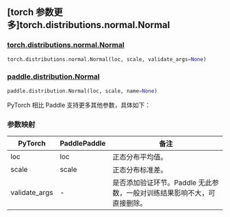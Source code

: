 ## [torch 参数更多]torch.distributions.normal.Normal

### [torch.distributions.normal.Normal](https://pytorch.org/docs/stable/distributions.html#torch.distributions.normal.Normal)

```python
torch.distributions.normal.Normal(loc, scale, validate_args=None)
```

### [paddle.distribution.Normal](https://www.paddlepaddle.org.cn/documentation/docs/zh/develop/api/paddle/distribution/Normal_cn.html)

```python
paddle.distribution.Normal(loc, scale, name=None)
```

PyTorch 相比 Paddle 支持更多其他参数，具体如下：

### 参数映射

| PyTorch       | PaddlePaddle | 备注                                          |
| ------------- | ------------ | --------------------------------------------- |
| loc           | loc          | 正态分布平均值。                              |
| scale         | scale        | 正态分布标准差。                              |
| validate_args | -            | 是否添加验证环节。Paddle 无此参数，一般对训练结果影响不大，可直接删除。 |
